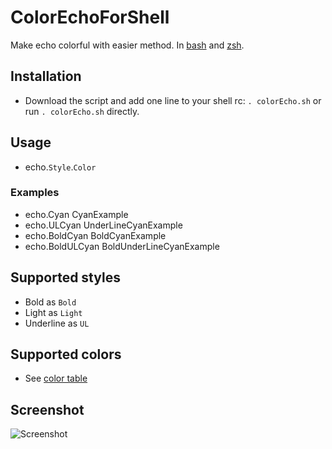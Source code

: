 # ColorEchoForShell
Make echo colorful with easier method. In [bash](https://www.gnu.org/software/bash/) and [zsh](http://www.zsh.org/).

## Installation

* Download the script and add one line to your shell rc: `. colorEcho.sh` or run `. colorEcho.sh` directly.

## Usage

* echo.`Style`.`Color`

### Examples

* echo.Cyan CyanExample
* echo.ULCyan UnderLineCyanExample
* echo.BoldCyan BoldCyanExample
* echo.BoldULCyan BoldUnderLineCyanExample

## Supported styles

* Bold as `Bold`
* Light as `Light`
* Underline as `UL`

## Supported colors

* See [color table](https://cdn.rawgit.com/PeterDaveHello/ColorEchoForShell/master/table.txt)

## Screenshot

![Screenshot](https://cdn.rawgit.com/PeterDaveHello/ColorEchoForShell/master/Demo.png)
